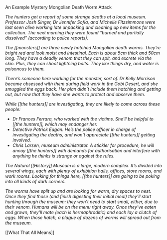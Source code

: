 An Example Mystery Mongolian Death Worm Attack

*The hunters get a report of some strange deaths at a local museum. Professor Josh Singer, Dr Jennifer Sofia, and Michelle Fitzsimmons were last seen alive working late unpacking and cleaning up new items for the collection. The next morning they were found “burned and partially dissolved” (according to police reports).*

*The [[monsters]] are three newly hatched Mongolian death worms. They’re bright red and look moist and intestinal. Each is about 5cm thick and 50cm long. They have a deadly venom that they can spit, and excrete via the skin. Plus, they can shoot lightning bolts. They like things dry, and water is poisonous to them.*

*There’s someone here working for the monster, sort of. Dr Kelly Morrison became obsessed with them during field work in the Gobi Desert, and she smuggled the eggs back. Her plan didn’t include them hatching and getting out, but now that they have she wants to protect and observe them.*

*While [[the hunters]] are investigating, they are likely to come across these people:*

- *Dr Frances Ferrara, who worked with the victims. She’ll be helpful to [[the hunters]], which may endanger her.*
- *Detective Patrick Eagan. He’s the police officer in charge of investigating the deaths, and won’t appreciate [[the hunters]] getting involved.*
- *Chris Larsen, museum administrator. A stickler for procedure, he will annoy [[the hunters]] with demands for authorisation and interfere with anything he thinks is strange or against the rules.*

*The Natural [[History]] Museum is a large, modern complex. It’s divided into several wings, each with plenty of exhibition halls, offices, store rooms, and work rooms. Looking for things here, [[the hunters]] are going to be poking into all kinds of dark corners.*

*The worms have split up and are looking for warm, dry spaces to nest. Once they find those (and finish digesting their initial meal) they’ll start hunting through the museum: they won’t need to start small, either, due to their venom. Humans will be on the menu right away. Once they’ve eaten and grown, they’ll mate (each is hermaphroditic) and each lay a clutch of eggs. When those hatch, a plague of dozens of worms will spread out from the museum.*

[[What That All Means]]